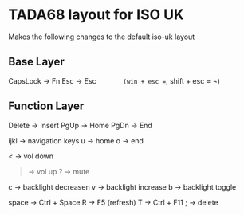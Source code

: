# TADA68 layout for ISO UK

Makes the following changes to the default iso-uk layout

## Base Layer

CapsLock -> Fn
Esc -> Esc `		(win + esc = `, shift + esc = ¬)


## Function Layer

Delete -> Insert
PgUp -> Home
PgDn -> End

ijkl -> navigation keys
u -> home
o -> end

< -> vol down
> -> vol up
? -> mute

c -> backlight decreasen
v -> backlight increase
b -> backlight toggle

space -> Ctrl + Space
R -> F5 (refresh)
T -> Ctrl + F11
; -> delete

